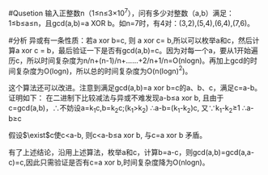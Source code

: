 #Qusetion
输入正整数n（1$\leq$n$\leq$3$\times$10$^7$），问有多少对整数（a,b）满足：1$\leq$b$\leq$a$\leq$n，且gcd(a,b)=a XOR b。如n=7时，有4对：(3,2),(5,4),(6,4),(7,6)。

#分析
异或有一条性质：若a xor b=c, 则 a xor c= b,所以可以枚举a和c，然后计算a xor c = b，最后验证一下是否有gcd(a,b)=c。因为对每一个a，要从1开始遍历c，所以时间复杂度为n/n+(n-1)/n+……+2/n+1/n=O(nlogn)。再加上gcd的时间复杂度为O(logn)，所以总的时间复杂度为O(n(logn)$^2$)。

这个算法还可以改进。注意到满足gcd(a,b)=a xor b=c的a、b、c，满足c=a-b。
证明如下：
在二进制下比较减法与异或不难发现a-b$\leq$a xor b,
且由于c=gcd(a,b)，$\therefore$不妨设a=k<sub>1</sub>c,b=k<sub>2</sub>c;(k<sub>1</sub>>k<sub>2</sub>)
$\therefore$a-b=(k<sub>1</sub>-k<sub>2</sub>)c,
又$\because$k<sub>1</sub>-k<sub>2</sub>$\geq$1
$\therefore$a-b$\geq$c

假设$\exist$c使c$\lt$a-b,
则c$\lt$a-b$\leq$a xor b,
与c=a xor b 矛盾。

有了上述结论，沿用上述算法，枚举a和c，计算b=a-c，则gcd(a,b)=gcd(a,a-c)=c,因此只需验证是否有c=a xor b,时间复杂度降为O(nlogn)。
